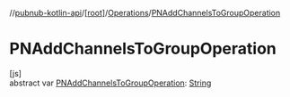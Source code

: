 //[pubnub-kotlin-api](../../../index.md)/[[root]](../index.md)/[Operations](index.md)/[PNAddChannelsToGroupOperation](-p-n-add-channels-to-group-operation.md)

# PNAddChannelsToGroupOperation

[js]\
abstract var [PNAddChannelsToGroupOperation](-p-n-add-channels-to-group-operation.md): [String](https://kotlinlang.org/api/latest/jvm/stdlib/kotlin/-string/index.html)
